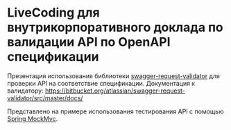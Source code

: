 # LiveCoding для внутрикорпоративного доклада по валидации API по OpenAPI спецификации

Презентация использования библиотеки [swagger-request-validator](https://bitbucket.org/atlassian/swagger-request-validator/src/master/) 
для проверки API на соответствие спецификации. Документация к валидатору: https://bitbucket.org/atlassian/swagger-request-validator/src/master/docs/

Представлено на примере использования тестирования API с помощью [Spring MockMvc](https://docs.spring.io/spring-framework/reference/testing/spring-mvc-test-framework.html).
